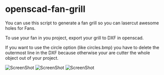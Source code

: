 # openscad-fan-grill
You can use this script to generate a fan grill so you can lasercut awesome holes for Fans.

To use your fan in you project, export your grill to DXF in openscad.

If you want to use the circle option (like circles.bmp) you have to delete the outermost line in the DXF because otherwise your are cutter the whole object out of your project.

![ScreenShot](https://raw.githubusercontent.com/michielbrink/openscad-fan-grill/master/pictures/circles.bmp)
![ScreenShot](https://raw.githubusercontent.com/michielbrink/openscad-fan-grill/master/pictures/holes.bmp)
![ScreenShot](https://raw.githubusercontent.com/michielbrink/openscad-fan-grill/master/pictures/none.bmp)
